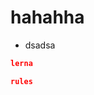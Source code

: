 <!--
 * @Author: PBHAHAHA 314709923@qq.com
 * @Date: 2023-07-14 21:36:05
 * @LastEditors: PBHAHAHA 314709923@qq.com
 * @LastEditTime: 2023-08-26 13:31:52
 * @FilePath: /go2-fe-lint/README.md
 * @Description: 这是默认设置,请设置`customMade`, 打开koroFileHeader查看配置 进行设置: https://github.com/OBKoro1/koro1FileHeader/wiki/%E9%85%8D%E7%BD%AE
-->
# hahahha

- dsadsa[](HTTPs)

```json
lerna 

rules


```
